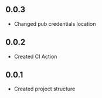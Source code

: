 ## 0.0.3

* Changed pub credentials location

## 0.0.2

* Created CI Action

## 0.0.1

* Created project structure
